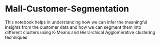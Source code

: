 # Mall-Customer-Segmentation
This notebook helps in understanding how we can infer the meaningful insights from the customer data and how we can segment them into different clusters using K-Means and Hierarchical Agglomerative clustering techniques
